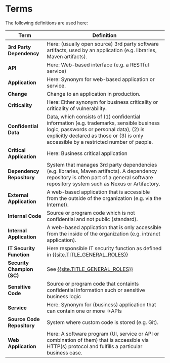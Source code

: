 # Terms

The following definitions are used here:

| Term | Definition |
| ------------- | ------------- |
| **3rd Party Dependency** | Here: (usually open source) 3rd party software artifacts, used by an application (e.g. libraries, Maven artifacts). |
| **API** | Here: Web-based interface (e.g. a RESTful service) | 
| **Application** | Here: Synonym for web-based application or service. |
| **Change** | Change to an application in production. |
| **Criticality** | Here: Either synonym for business criticality or criticality of vulnerability.  |
| **Confidential Data** | Data, which consists of (1) confidential information (e.g. trademarks, sensible business logic, passwords or personal data), (2) is explicitly declared as those or (3) is only accessible by a restricted number of people. |
| **Critical Application** | Here: Business critical application |
| **Dependency Repository** | System that manages 3rd party dependencies (e.g. libraries, Maven artifacts). A dependency repository is often part of a general software repository system such as Nexus or Artifactory. |
| **External Application** | A web-based application that is accessible from the outside of the organization (e.g. via the Internet). |
| **Internal Code** | Source or program code which is not confidential and not public (standard). |
| **Internal Application** | A web-based application that is only accessible from the inside of the organization (e.g. intranet application). |
| **IT Security Function** | Here responsible IT security function as defined in [{{site.TITLE_GENERAL_ROLES}}]({{site.URL_GENERAL_ROLES}}) |
| **Security Champion (SC)** | See [{{site.TITLE_GENERAL_ROLES}}]({{site.URL_GENERAL_ROLES}}) |
| **Sensitive Code** | Source or program code that containts confidential information such or sensitive business logic |
| **Service** | Here: Synonym for (business) application that can contain one or more ->APIs |
| **Source Code Repository** | System where custom code is stored (e.g. Git). |
| **Web Application** | Here: A software program (UI, service or API or combination of them) that is accessible via HTTP(s) protocol and fulfills a particular business case. |
